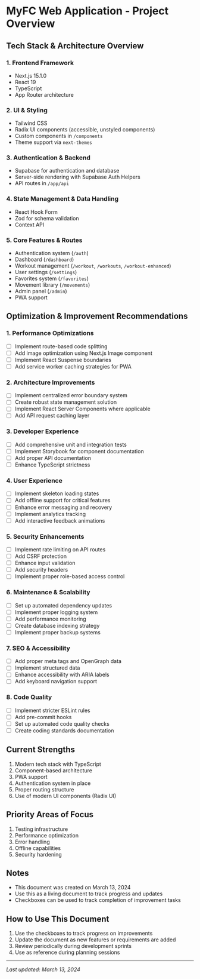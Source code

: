 # MyFC Web Application - Project Overview

## Tech Stack & Architecture Overview

### 1. Frontend Framework
- Next.js 15.1.0
- React 19
- TypeScript
- App Router architecture

### 2. UI & Styling
- Tailwind CSS
- Radix UI components (accessible, unstyled components)
- Custom components in `/components`
- Theme support via `next-themes`

### 3. Authentication & Backend
- Supabase for authentication and database
- Server-side rendering with Supabase Auth Helpers
- API routes in `/app/api`

### 4. State Management & Data Handling
- React Hook Form
- Zod for schema validation
- Context API

### 5. Core Features & Routes
- Authentication system (`/auth`)
- Dashboard (`/dashboard`)
- Workout management (`/workout`, `/workouts`, `/workout-enhanced`)
- User settings (`/settings`)
- Favorites system (`/favorites`)
- Movement library (`/movements`)
- Admin panel (`/admin`)
- PWA support

## Optimization & Improvement Recommendations

### 1. Performance Optimizations
- [ ] Implement route-based code splitting
- [ ] Add image optimization using Next.js Image component
- [ ] Implement React Suspense boundaries
- [ ] Add service worker caching strategies for PWA

### 2. Architecture Improvements
- [ ] Implement centralized error boundary system
- [ ] Create robust state management solution
- [ ] Implement React Server Components where applicable
- [ ] Add API request caching layer

### 3. Developer Experience
- [ ] Add comprehensive unit and integration tests
- [ ] Implement Storybook for component documentation
- [ ] Add proper API documentation
- [ ] Enhance TypeScript strictness

### 4. User Experience
- [ ] Implement skeleton loading states
- [ ] Add offline support for critical features
- [ ] Enhance error messaging and recovery
- [ ] Implement analytics tracking
- [ ] Add interactive feedback animations

### 5. Security Enhancements
- [ ] Implement rate limiting on API routes
- [ ] Add CSRF protection
- [ ] Enhance input validation
- [ ] Add security headers
- [ ] Implement proper role-based access control

### 6. Maintenance & Scalability
- [ ] Set up automated dependency updates
- [ ] Implement proper logging system
- [ ] Add performance monitoring
- [ ] Create database indexing strategy
- [ ] Implement proper backup systems

### 7. SEO & Accessibility
- [ ] Add proper meta tags and OpenGraph data
- [ ] Implement structured data
- [ ] Enhance accessibility with ARIA labels
- [ ] Add keyboard navigation support

### 8. Code Quality
- [ ] Implement stricter ESLint rules
- [ ] Add pre-commit hooks
- [ ] Set up automated code quality checks
- [ ] Create coding standards documentation

## Current Strengths
1. Modern tech stack with TypeScript
2. Component-based architecture
3. PWA support
4. Authentication system in place
5. Proper routing structure
6. Use of modern UI components (Radix UI)

## Priority Areas of Focus
1. Testing infrastructure
2. Performance optimization
3. Error handling
4. Offline capabilities
5. Security hardening

## Notes
- This document was created on March 13, 2024
- Use this as a living document to track progress and updates
- Checkboxes can be used to track completion of improvement tasks

## How to Use This Document
1. Use the checkboxes to track progress on improvements
2. Update the document as new features or requirements are added
3. Review periodically during development sprints
4. Use as reference during planning sessions

---

*Last updated: March 13, 2024* 